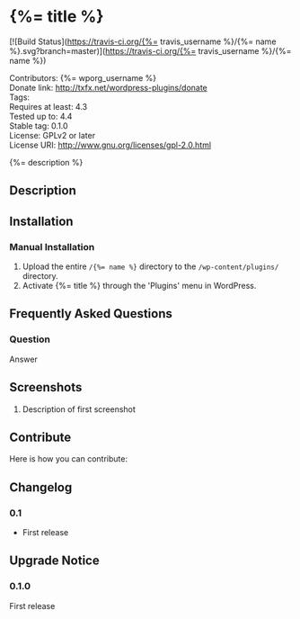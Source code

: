 # {%= title %} #

[![Build Status](https://travis-ci.org/{%= travis_username %}/{%= name %}.svg?branch=master)](https://travis-ci.org/{%= travis_username %}/{%= name %})

Contributors:      {%= wporg_username %}  
Donate link:       http://txfx.net/wordpress-plugins/donate  
Tags:  
Requires at least: 4.3  
Tested up to:      4.4  
Stable tag:        0.1.0  
License:           GPLv2 or later  
License URI:       http://www.gnu.org/licenses/gpl-2.0.html  

{%= description %}

## Description ##

## Installation ##

### Manual Installation ###

1. Upload the entire `/{%= name %}` directory to the `/wp-content/plugins/` directory.
2. Activate {%= title %} through the 'Plugins' menu in WordPress.

## Frequently Asked Questions ##

### Question ###

Answer

## Screenshots ##

1. Description of first screenshot

## Contribute ##

Here is how you can contribute:

## Changelog ##

### 0.1 ###
* First release

## Upgrade Notice ##

### 0.1.0 ###
First release
